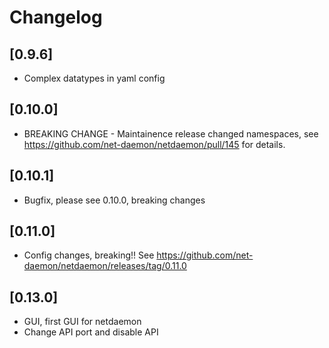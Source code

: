 # Changelog

## [0.9.6]

- Complex datatypes in yaml config

## [0.10.0]

- BREAKING CHANGE - Maintainence release changed namespaces, see https://github.com/net-daemon/netdaemon/pull/145 for details.

## [0.10.1]

- Bugfix, please see 0.10.0, breaking changes

## [0.11.0]

- Config changes, breaking!! See https://github.com/net-daemon/netdaemon/releases/tag/0.11.0

## [0.13.0]

- GUI, first GUI for netdaemon
- Change API port and disable API
